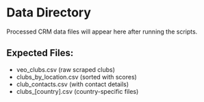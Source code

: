 # Data Directory
Processed CRM data files will appear here after running the scripts.

## Expected Files:
- veo_clubs.csv (raw scraped clubs)
- clubs_by_location.csv (sorted with scores)
- club_contacts.csv (with contact details)
- clubs_[country].csv (country-specific files)
